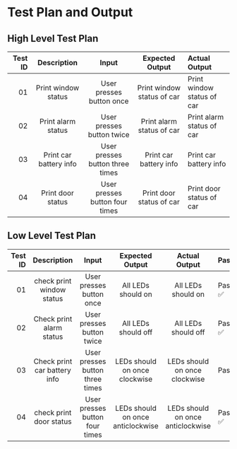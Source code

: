 # Test Plan and Output 

## High Level Test Plan

| Test ID | Description | Input | Expected Output | Actual Output |
|---------:|:----------:|:------:|:--------------:|:---------------|
|01 | Print window status | User presses button once | Print window status of car | Print window status of car |
|02 | Print alarm status | User presses button twice | Print alarm status of car | Print alarm status of car |
|03 | Print car battery info | User presses button three times | Print car battery info |  Print car battery info |
|04 | Print door status | User presses button four times | Print door status of car | Print door status of car |

## Low Level Test Plan 

| Test ID | Description | Input | Expected Output | Actual Output | Passed |
|--------:|:-----------:|:-----:|:---------------:|:--------------:|:-------|
| 01      | check print window status |User presses button once| All LEDs should on | All LEDs should on | Passed :white_check_mark:|
|02 | Check print alarm status | User presses button twice | All LEDs should off | All LEDs should off | Passed :white_check_mark:|
|03 | Check print car battery info | User presses button three times | LEDs should on once clockwise | LEDs should on once clockwise | Passed:white_check_mark: |
|04 | check print door status |  User presses button four times | LEDs should on once anticlockwise | LEDs should on once anticlockwise | Passed :white_check_mark:|

